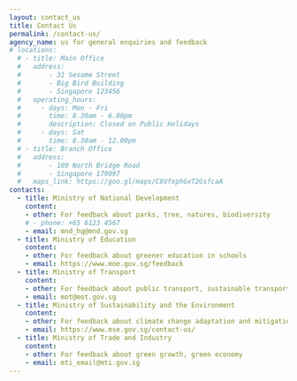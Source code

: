 ```yaml
---
layout: contact_us
title: Contact Us
permalink: /contact-us/
agency_name: us for general enquiries and feedback
# locations:
  # - title: Main Office
  #   address:
  #       - 31 Sesame Street
  #       - Big Bird Building
  #       - Singapore 123456
  #   operating_hours:
  #     - days: Mon - Fri
  #       time: 8.30am - 6.00pm
  #       description: Closed on Public Holidays
  #     - days: Sat
  #       time: 8.30am - 12.00pm
  # - title: Branch Office
  #   address:
  #       - 109 North Bridge Road
  #       - Singapore 179097
  #   maps_link: https://goo.gl/maps/C8VfxphGxT2GsfcaA
contacts:
  - title: Ministry of National Development
    content:
    - other: For feedback about parks, tree, natures, biodiversity
    # - phone: +65 6123 4567
    - email: mnd_hq@mnd.gov.sg
  - title: Ministry of Education
    content:
    - other: For feedback about greener education in schools
    - email: https://www.moe.gov.sg/feedback
  - title: Ministry of Transport
    content:
    - other: For feedback about public transport, sustainable transport, clean vehicles, electric vehicles
    - email: mot@mot.gov.sg
  - title: Ministry of Sustainability and the Environment
    content:
    - other: For feedback about climate change adaptation and mitigation plans, food security, waste and recycling
    - email: https://www.mse.gov.sg/contact-us/
  - title: Ministry of Trade and Industry
    content:
    - other: For feedback about green growth, green economy
    - email: mti_email@mti.gov.sg
---
```

<!-- Please contact mti_email@mti.gov.sg
https://www.moe.gov.sg/feedback
mot@mot.gov.sg https://www.mot.gov.sg/Contact-Us/Feedback/
mnd_hq@mnd.gov.sg https://www.mnd.gov.sg/feedback
https://www.reach.gov.sg/ -->
